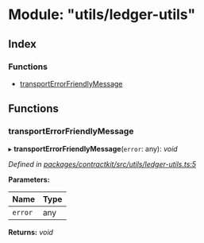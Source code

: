 # Module: "utils/ledger-utils"

## Index

### Functions

* [transportErrorFriendlyMessage](_utils_ledger_utils_.md#transporterrorfriendlymessage)

## Functions

###  transportErrorFriendlyMessage

▸ **transportErrorFriendlyMessage**(`error`: any): *void*

*Defined in [packages/contractkit/src/utils/ledger-utils.ts:5](https://github.com/celo-org/celo-monorepo/blob/master/packages/contractkit/src/utils/ledger-utils.ts#L5)*

**Parameters:**

Name | Type |
------ | ------ |
`error` | any |

**Returns:** *void*
